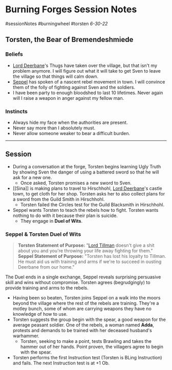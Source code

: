 # Burning Forges Session Notes
#sessionNotes #burningwheel #torsten
*6-30-22*

## Torsten, the Bear of Bremendeshmiede
### Beliefs
- [Lord Deerbane](Lord%20Deerbane.md)'s Thugs have taken over the village, but that isn't my problem anymore.  I will figure out what it will take to get Sven to leave the village so that things will calm down.
- [Seppel](../Seppel.md) has spoken of a nascent rebel movement in town.  I will convince them of the folly of fighting against Sven and the soldiers.
- I have been party to enough bloodshed to last 10 lifetimes.  Never again will I raise a weapon in anger against my fellow man.
### Instincts
- Always hide my face when the authorities are present.
- Never say more than I absolutely must.
- Never allow someone weaker to bear a difficult burden.
----
## Session
- During a conversation at the forge, Torsten begins learning Ugly Truth by showing Sven the danger of using a battered sword so that he will ask for a new one.
	- Once asked, Torsten promises a new sword to Sven.
- [[Sina]] is making plans to travel to Hirschhohl, [Lord Deerbane](../Lord%20Deerbane.md)'s castle town, to get cloth for her shop.  Torsten asks her to also collect plans for a sword from the Guild Smith in Hirschhohl.
	- Torsten failed the Circles test for the Guild Blacksmith in Hirschhohl.
- Seppel wants Torsten to teach the rebels how to fight.  Torsten wants nothing to do with it because their plan is suicide.
	- They engage in **Duel of Wits**.

### Seppel & Torsten Duel of Wits
>**Torsten Statement of Purpose:** "[Lord Tillman](../Lord%20Tillman.md) doesn't give a shit about you and you're throwing your life away fighting for them."
>**Seppel Statement of Purpose:** "Torsten has lost his loyalty to Tillman. He must aid us with training and arms if we're to succeed in ousting Deerbane from our home."

The Duel ends in a single exchange, Seppel reveals surprising persuasive skill and wins without compromise.  Torsten agrees (begrudgingly) to provide training and arms to the rebels.

* Having been so beaten, Torsten joins Seppel on a walk into the moors beyond the village where the rest of the rebels are training.  They're a motley bunch, some of whom are carrying weapons they have no knowledge of how to use.
* Torsten suggests the group begin with the spear, a good weapon for the average peasant soldier.  One of the rebels, a woman named **Adda**, protests and demands to be trained with her deceased husband's warhammer.
	* Torsten, seeking to make a point, tests Brawling and takes the hammer out of her hands.  Point proven, the villagers agree to begin with the spear.
* Torsten performs the first Instruction test (Torsten is BLing Instruction) and fails.  The next Instruction test is at +1 Ob.
